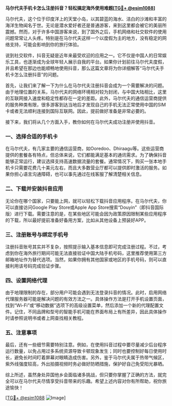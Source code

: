 **马尔代夫手机卡怎么注册抖音？轻松搞定海外使用难题[[TG💪+ @esim1088](https://t.me/s/esim1088)]**

马尔代夫，这个位于印度洋上的天堂小岛，以其碧蓝的海水、洁白的沙滩和丰富的海洋生物闻名于世。无论是潜水爱好者还是普通游客，来到这里都会被它的美丽所震撼。然而，对于许多中国游客来说，到了国外之后，手机网络和社交软件的使用问题常常让人头疼。特别是在马尔代夫这样一个以度假为主的地方，没有稳定的网络支持，可能会影响到你的旅行体验。

说到社交软件，抖音无疑是近年来最受欢迎的应用之一。它不仅是中国人的日常娱乐工具，也逐渐成为全球年轻人展示自我的平台。如果你计划前往马尔代夫度假，并且希望在那边也能顺畅地使用抖音，那么这篇文章将为你详细解答“马尔代夫手机卡怎么注册抖音”的问题。

首先，让我们来了解一下为什么在马尔代夫注册抖音会成为一个需要解决的问题。由于地理位置的关系，马尔代夫的网络环境相对较为封闭，与中国大陆相比，这里的互联网接入速度和稳定性都存在一定的差距。此外，马尔代夫的通信运营商提供的服务种类有限，很多游客到达当地后才发现自己的手机无法正常使用中国的SIM卡或者无法顺利连接到国际互联网。因此，提前做好准备是非常必要的。

接下来，我们将从几个方面入手，教你如何在马尔代夫成功注册并使用抖音。

### 一、选择合适的手机卡

在马尔代夫，有几家主要的通信运营商，如Ooredoo、Dhiraagu等。这些运营商提供的套餐各有特点，但总体来说，它们都能满足基本的通讯需求。为了确保抖音能够正常运行，建议选择支持高速数据流量的套餐。通常情况下，购买一张本地手机卡只需要花费几十美元左右，而且大多数营业厅都可以提供即时激活的服务。如果你担心语言沟通障碍，也可以事先通过在线客服了解清楚相关信息。

### 二、下载并安装抖音应用

无论你在哪个国家，只要能上网，就可以轻松下载抖音应用程序。在马尔代夫，你可以直接访问Google Play Store或Apple App Store搜索“Douyin”（即抖音国际版）进行下载。需要注意的是，在某些地区可能会因为政策原因限制某些应用程序的下载，所以最好提前准备好备用方案，比如从其他设备上预装好APP。

### 三、注册账号与绑定手机号

注册抖音账号其实并不复杂，按照提示输入基本信息即可完成注册过程。不过，考虑到你在海外旅行期间可能无法直接验证中国大陆手机号码，这里推荐使用第三方邮箱地址作为替代选项。当然，如果你拥有其他国家或地区的手机号码，则可以直接利用该号码完成验证步骤。

### 四、设置网络代理

由于地理限制的存在，部分用户可能会遇到无法登录抖音的情况。此时，启用网络代理服务器可能是解决问题的有效方法之一。具体操作方法是打开手机设置页面，找到“Wi-Fi”或“移动数据”选项下的高级设置菜单，然后添加一个新的代理配置文件。记住，不同品牌和型号的智能手机可能在界面布局上有所差异，因此具体操作时请参照说明书或者上网查找相关教程。

### 五、注意事项

最后，还有一些细节需要特别注意。例如，在使用抖音过程中要尽量减少后台程序运行数量，以免占用过多系统资源导致卡顿现象发生；同时也要控制好每日使用时长，避免长时间盯着屏幕对眼睛造成伤害。另外，鉴于马尔代夫属于热带气候区，紫外线强度较高，外出拍摄视频时务必做好防晒措施，保护好自己免受阳光暴晒。

综上所述，虽然身处异国他乡会面临诸多挑战，但只要你掌握了正确的方法，就完全可以在马尔代夫尽情享受抖音带来的乐趣。希望上述内容对你有所帮助，祝你旅途愉快！

[[TG💪+ @esim1088](https://t.me/s/esim1088) ![Image](https://i.postimg.cc/4NQfJmqS/Snipaste-2025-05-13-00-14-12.png)]